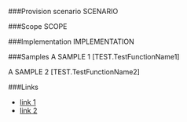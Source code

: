 <!-- M2-TODO -->
<properties
	  pageTitle="ImageFieldDefinition"
    pageName="ImageFieldDefinition"
    parentPageId="3981"
/>

###Provision scenario
SCENARIO

###Scope
SCOPE

###Implementation
IMPLEMENTATION

###Samples
A SAMPLE 1
[TEST.TestFunctionName1]

A SAMPLE 2
[TEST.TestFunctionName2]

###Links
- [link 1](http://example.com)
- [link 2](http://example.com)